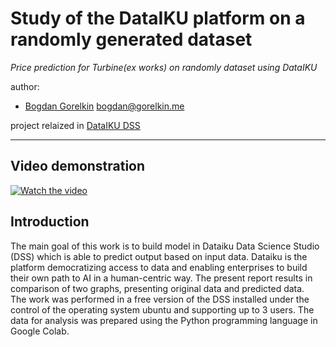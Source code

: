 # Study of the DataIKU platform on a randomly generated dataset

*Price prediction for Turbine(ex works) on randomly dataset using DataIKU*

author:
  * [Bogdan Gorelkin](https://b.gorelkin.me)  <bogdan@gorelkin.me>

project relaized in [DataIKU DSS](https://doc.dataiku.com/dss/latest/)

---
## Video demonstration 
[![Watch the video](https://user-images.githubusercontent.com/74824667/110275296-0d1f9c80-7fd1-11eb-8424-9fd2ce4e70fa.png)](https://youtu.be/QhRkRTe-dpo)

## Introduction
The main goal of this work is to build model in Dataiku Data Science Studio (DSS) which is able to predict output based on input data. Dataiku is the platform democratizing access to data and enabling enterprises to build their own path to AI in a human-centric way. The present report results in comparison of two graphs, presenting original data and predicted data.</br>
The work was performed in a free version of the DSS installed under the control of the operating system ubuntu and supporting up to 3 users. The data for analysis was prepared using the Python programming language in Google Colab.






